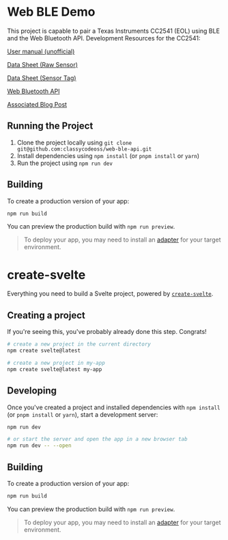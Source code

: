 # Web BLE Demo
This project is capable to pair a Texas Instruments CC2541 (EOL) using BLE and the Web Bluetooth API.
Development Resources for the CC2541:

[User manual (unofficial)](http://devrel.zoomquiet.top/data/20160412163806/index.html)

[Data Sheet (Raw Sensor)](https://www.ti.com/product/CC2541?utm_source=google&utm_medium=cpc&utm_campaign=epd-con-null-prodfolderdynamic-cpc-pf-google-de&utm_content=prodfolddynamic&ds_k=DYNAMIC+SEARCH+ADS&DCM=yes&gclid=CjwKCAjwo8-SBhAlEiwAopc9WzsiHlMSiU5a_5D582L_hhsn6AjeQg5xJeKqXLEcMnr99H2G35x5FBoCOdoQAvD_BwE&gclsrc=aw.ds)

[Data Sheet (Sensor Tag)](https://www.ti.com/tool/CC2541-SENSORTAG-IBEACON-RD?utm_source=google&utm_medium=cpc&utm_campaign=sys-ind-null-refdesdynamic-cpc-evm-google-de&utm_content=refdesdynamic&ds_k=DYNAMIC+SEARCH+ADS&DCM=yes&gclid=CjwKCAjwo8-SBhAlEiwAopc9WzUjtCRFNklXLMBLhsE3Xy3lg4vNWoGeqX3IFEyn5ERhZY9aUtQr7hoC3PEQAvD_BwE&gclsrc=aw.ds)


[Web Bluetooth API](https://developer.mozilla.org/en-US/docs/Web/API/Web_Bluetooth_API)

[Associated Blog Post](https://medium.com/p/9d765ff851ea)

## Running the Project

1. Clone the project locally using `git clone git@github.com:classycodeoss/web-ble-api.git`
2. Install dependencies using `npm install` (or `pnpm install` or `yarn`)
3. Run the project using `npm run dev`

## Building

To create a production version of your app:

```bash
npm run build
```

You can preview the production build with `npm run preview`.
> To deploy your app, you may need to install an [adapter](https://kit.svelte.dev/docs/adapters) for your target environment.


# create-svelte

Everything you need to build a Svelte project, powered by [`create-svelte`](https://github.com/sveltejs/kit/tree/master/packages/create-svelte).

## Creating a project

If you're seeing this, you've probably already done this step. Congrats!

```bash
# create a new project in the current directory
npm create svelte@latest

# create a new project in my-app
npm create svelte@latest my-app
```

## Developing

Once you've created a project and installed dependencies with `npm install` (or `pnpm install` or `yarn`), start a development server:

```bash
npm run dev

# or start the server and open the app in a new browser tab
npm run dev -- --open
```

## Building

To create a production version of your app:

```bash
npm run build
```

You can preview the production build with `npm run preview`.

> To deploy your app, you may need to install an [adapter](https://kit.svelte.dev/docs/adapters) for your target environment.
